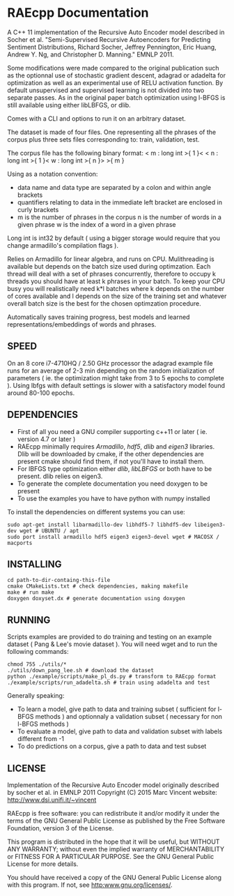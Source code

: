 RAEcpp Documentation
====================
A C++ 11 implementation of the Recursive Auto Encoder model described in Socher et al. "Semi-Supervised Recursive Autoencoders for Predicting Sentiment Distributions, Richard Socher, Jeffrey Pennington, Eric Huang, Andrew Y. Ng, and Christopher D. Manning." EMNLP 2011.  

Some modifications were made compared to the original publication such as the optionnal use of stochastic gradient descent, adagrad or adadelta for optimization as well as an experimental use of RELU activation function. By default unsupervised and supervised learning is not divided into two separate passes. As in the original paper batch optimization using l-BFGS is still available using either libLBFGS, or dlib.

Comes with a CLI and options to run it on an arbitrary dataset.

The dataset is made of four files. One representing all the phrases of the corpus plus three sets files corresponding to: train, validation, test.

The corpus file has the following binary format:
< m : long int >{ 1 }< < n : long int >{ 1 }< w : long int >{ n }> >{ m }

Using as a notation convention:
* data name and data type are separated by a colon and within angle brackets
* quantifiers relating to data in the immediate left bracket are enclosed in curly brackets
* m is the number of phrases in the corpus n is the number of words in a given phrase w is the index of a word in a given phrase

Long int is int32 by default ( using a bigger storage would require that you change armadillo's compilation flags ).

Relies on Armadillo for linear algebra, and runs on CPU. Mulithreading is available but depends on the batch size used during optimzation. Each thread will deal with a set of phrases concurrently, therefore to occupy k threads you should have at least k phrases in your batch. To keep your CPU busy you will realistically need k\*l batches where k depends on the number of cores available and l depends on the size of the training set and whatever overall batch size is the best for the chosen optimzation procedure.

Automatically saves training progress, best models and learned representations/embeddings of words and phrases.

SPEED
-----

On an 8 core i7-4710HQ / 2.50 GHz processor the adagrad example file runs for an average of 2-3 min depending on the random initialization of parameters ( ie. the optimization might take from 3 to 5 epochs to complete ). Using lbfgs with default settings is slower with a satisfactory model found around 80-100 epochs.

DEPENDENCIES
------------

- First of all you need a GNU compiler supporting c++11 or later ( ie. version 4.7 or later )
- RAEcpp minimally requires *Armadillo*, *hdf5*, *dlib* and *eigen3* libraries. Dlib will be downloaded by cmake, if the other dependencies are present cmake should find them, if not you'll have to install them.
- For lBFGS type optimization either *dlib*, *libLBFGS* or both have to be present.
dlib relies on eigen3.
- To generate the complete documentation you need doxygen to be present
- To use the examples you have to have python with numpy installed

To install the dependencies on different systems you can use:
```
sudo apt-get install libarmadillo-dev libhdf5-7 libhdf5-dev libeigen3-dev wget # UBUNTU / apt
sudo port install armadillo hdf5 eigen3 eigen3-devel wget # MACOSX / macports
```

INSTALLING
----------

```
cd path-to-dir-containg-this-file
cmake CMakeLists.txt # check dependencies, making makefile
make # run make
doxygen doxyset.dx # generate documentation using doxygen
```

RUNNING
-------

Scripts examples are provided to do training and testing on an example dataset ( Pang & Lee's movie dataset ).
You will need wget and to run the following commands:

```
chmod 755 ./utils/* 
./utils/down_pang_lee.sh # download the dataset 
python ./example/scripts/make_pl_ds.py # transform to RAEcpp format 
./example/scripts/run_adadelta.sh # train using adadelta and test
```

Generally speaking:
- To learn a model, give path to data and training subset ( sufficient for l-BFGS methods )
and optionnaly a validation subset ( necessary for non l-BFGS methods )
- To evaluate a model, give path to data and validation subset with labels different from -1
- To do predictions on a corpus, give a path to data and test subset

LICENSE
-------

Implementation of the  Recursive Auto Encoder model originally described by socher et al. in EMNLP 2011
Copyright (C) 2015 Marc Vincent
website: http://www.dsi.unifi.it/~vincent

RAEcpp is free software: you can redistribute it and/or modify
it under the terms of the GNU General Public License as published by
the Free Software Foundation, version 3 of the License.

This program is distributed in the hope that it will be useful,
but WITHOUT ANY WARRANTY; without even the implied warranty of
MERCHANTABILITY or FITNESS FOR A PARTICULAR PURPOSE.  See the
GNU General Public License for more details.

You should have received a copy of the GNU General Public License
along with this program.  If not, see <http:www.gnu.org/licenses/>.
